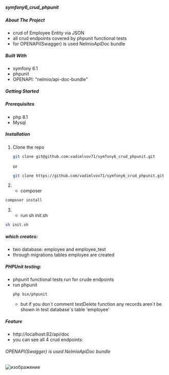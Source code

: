 #####  symfony6_crud_phpunit
##### About The Project 
* crud of Employee Entity via JSON
* all crud endpoints covered by phpunit functional tests
* for OPENAPI(Swagger) is used NelmioApiDoc bundle


##### Built With

*  symfony 6.1
*  phpunit
*  OPENAPI: "nelmio/api-doc-bundle"

<!-- GETTING STARTED -->
##### Getting Started

##### Prerequisites
* php 8.1
* Mysql

##### Installation

1. Clone the repo
   ```sh
   git clone git@github.com:vadimlvov71/symfony6_crud_phpunit.git
   ```
   or
    ```sh
   git clone https://github.com/vadimlvov71/symfony6_crud_phpunit.git
   ```
2. * composer
  ```sh
  composer install
  ```
3. * run sh init.sh
  ```sh
  sh init.sh
  ```
##### which creates:
* two database: employee and employee_test
* through migrations tables employee are created

##### PHPUnit testing:

* phpunit functional tests run for crude endpoints
* run phpunit
  ```sh
  php bin/phpunit
  ```
  * but if you don\`t comment testDelete function any records aren\`t be shown in test database`s table 'employee'
##### Feature
* http://localhost:82/api/doc
* you can see all 4 crud endpoints:
  
###### OPENAPI(Swagger) is used NelmioApiDoc bundle
![изображение](https://github.com/vadimlvov71/symfony6_crud_phpunit/assets/57807117/d5b4e1ae-884a-4f7a-a9a9-89538c9f31f2)


